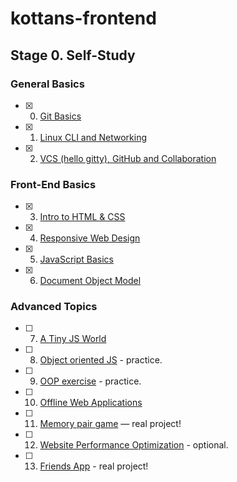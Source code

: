 # kottans-frontend

## Stage 0. Self-Study

### General Basics

- [x] 0. [Git Basics](stage_0/task_git_basics/git_basics.md)
- [x] 1. [Linux CLI and Networking](stage_0/task_linux_cli/linux_cli.md)
- [x] 2. [VCS (hello gitty), GitHub and Collaboration](stage_0/task_git_collaboration/git_collaboration.md)

### Front-End Basics

- [x] 3. [Intro to HTML & CSS](stage_0/task_html_css_intro/html_css_intro.md)
- [x] 4. [Responsive Web Design](stage_0/task_responsive_web_design/responsive_web_design.md)
- [x] 5. [JavaScript Basics](stage_0/task_js_basics/js_basics.md)
- [x] 6. [Document Object Model](stage_0/task_js_dom/js_dom.md)

### Advanced Topics

- [ ] 7. [A Tiny JS World](stage_0/task_tiny_js/tiny_js.md)
- [ ] 8. [Object oriented JS](stage_0/task_js_oop/js_oop.md) - practice.
- [ ] 9. [OOP exercise](stage_0/task_oop_exercise/oop_exersice.md) - practice.
- [ ] 10. [Offline Web Applications](stage_0/task_offline_web_app/offline_web_app.md)
- [ ] 11. [Memory pair game](stage_0/task_memory_pair_game/memory_pair_game.md) — real project!
- [ ] 12. [Website Performance Optimization](stage_0/task_website_performance/website_performance.md) - optional.
- [ ] 13. [Friends App](stage_0/task_friends_app/friends.app.md) - real project!